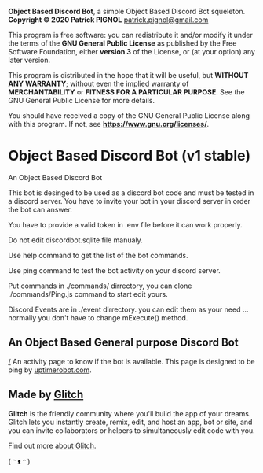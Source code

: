 **Object Based Discord Bot**, a simple Object Based Discord Bot squeleton.
**Copyright ©️ 2020 Patrick PIGNOL**  <patrick.pignol@gmail.com>

This program is free software: you can redistribute it and/or modify
it under the terms of the **GNU General Public License** as published by
the Free Software Foundation, either **version 3** of the License, or
(at your option) any later version.

This program is distributed in the hope that it will be useful,
but **WITHOUT ANY WARRANTY**; without even the implied warranty of
**MERCHANTABILITY** or **FITNESS FOR A PARTICULAR PURPOSE**.  See the
GNU General Public License for more details.

You should have received a copy of the GNU General Public License
along with this program.  If not, see **<https://www.gnu.org/licenses/>**.

# Object Based Discord Bot (v1 stable)

An Object Based Discord Bot

This bot is desinged to be used as a discord bot code and must be tested in a discord server. You have to invite your bot in your discord server in order the bot can answer.

You have to provide a valid token in .env file before it can work properly.

Do not edit discordbot.sqlite file manualy.

Use help command to get the list of the bot commands.

Use ping command to test the bot activity on your discord server.

Put commands in ./commands/ dirrectory, you can clone ./commands/Ping.js command to start edit yours.

Discord Events are in ./event dirrectory. you can edit them as your need ... normally you don't have to change mExecute() method.

## An Object Based General purpose Discord Bot 

[/](https://malleable-traveling-moonstone.glitch.me/) An activity page to know if the bot is available. This page is designed to be ping by [uptimerobot.com](http://uptimerobot.com).

## Made by [Glitch](https://glitch.com/)

**Glitch** is the friendly community where you'll build the app of your dreams. Glitch lets you instantly create, remix, edit, and host an app, bot or site, and you can invite collaborators or helpers to simultaneously edit code with you.

Find out more [about Glitch](https://glitch.com/about).

( ᵔ ᴥ ᵔ )